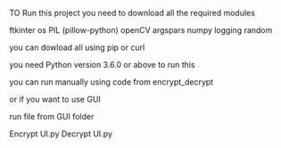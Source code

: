 TO Run this project 
you need to download all the required modules 

ftkinter
os
PIL (pillow-python)
openCV
argspars
numpy
logging
random

you can dowload all using pip or curl

you need  Python version 3.6.0  or above to run this 

you can run manually using code from encrypt_decrypt

or if you want to use GUI 

run file from GUI folder 

Encrypt UI.py
Decrypt UI.py 

